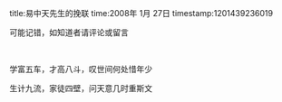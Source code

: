title:易中天先生的挽联
time:2008年 1月 27日
timestamp:1201439236019

<P>可能记错，如知道者请评论或留言</P>
<P>&nbsp;</P>
<P>学富五车，才高八斗，叹世间何处惜年少</P>
<P>生计九流，家徒四壁，问天意几时重斯文</P>
